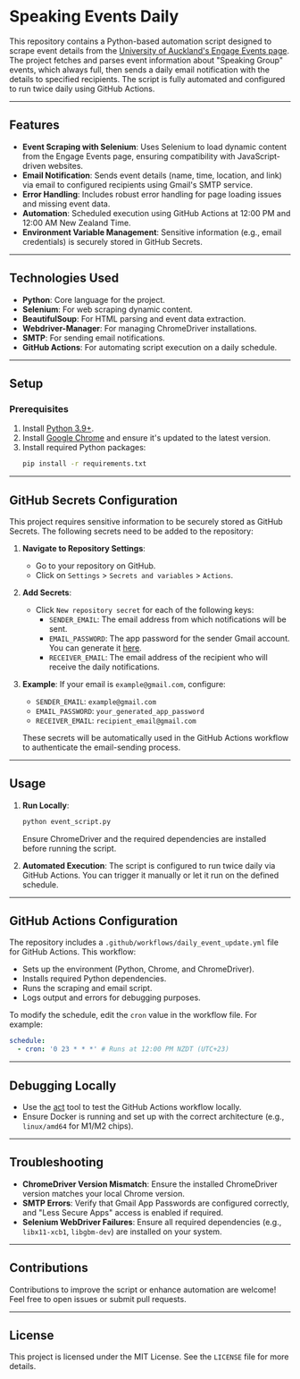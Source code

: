 # Speaking Events Daily

This repository contains a Python-based automation script designed to scrape event details from the [University of Auckland's Engage Events page](https://auckland.campuslabs.com/engage/organization/tetumuherenga/events). The project fetches and parses event information about "Speaking Group" events, which always full, then sends a daily email notification with the details to specified recipients. The script is fully automated and configured to run twice daily using GitHub Actions.

---

## Features

- **Event Scraping with Selenium**: Uses Selenium to load dynamic content from the Engage Events page, ensuring compatibility with JavaScript-driven websites.
- **Email Notification**: Sends event details (name, time, location, and link) via email to configured recipients using Gmail's SMTP service.
- **Error Handling**: Includes robust error handling for page loading issues and missing event data.
- **Automation**: Scheduled execution using GitHub Actions at 12:00 PM and 12:00 AM New Zealand Time.
- **Environment Variable Management**: Sensitive information (e.g., email credentials) is securely stored in GitHub Secrets.

---

## Technologies Used

- **Python**: Core language for the project.
- **Selenium**: For web scraping dynamic content.
- **BeautifulSoup**: For HTML parsing and event data extraction.
- **Webdriver-Manager**: For managing ChromeDriver installations.
- **SMTP**: For sending email notifications.
- **GitHub Actions**: For automating script execution on a daily schedule.

---

## Setup

### Prerequisites
1. Install [Python 3.9+](https://www.python.org/downloads/).
2. Install [Google Chrome](https://www.google.com/chrome/) and ensure it's updated to the latest version.
3. Install required Python packages:
   ```bash
   pip install -r requirements.txt
   ```

---

## GitHub Secrets Configuration

This project requires sensitive information to be securely stored as GitHub Secrets. The following secrets need to be added to the repository:

1. **Navigate to Repository Settings**:
   - Go to your repository on GitHub.
   - Click on `Settings` > `Secrets and variables` > `Actions`.

2. **Add Secrets**:
   - Click `New repository secret` for each of the following keys:
     - `SENDER_EMAIL`: The email address from which notifications will be sent.
     - `EMAIL_PASSWORD`: The app password for the sender Gmail account. You can generate it [here](https://support.google.com/accounts/answer/185833?hl=en).
     - `RECEIVER_EMAIL`: The email address of the recipient who will receive the daily notifications.

3. **Example**:
   If your email is `example@gmail.com`, configure:
   - `SENDER_EMAIL`: `example@gmail.com`
   - `EMAIL_PASSWORD`: `your_generated_app_password`
   - `RECEIVER_EMAIL`: `recipient_email@gmail.com`

   These secrets will be automatically used in the GitHub Actions workflow to authenticate the email-sending process.

---

## Usage

1. **Run Locally**:
   ```bash
   python event_script.py
   ```

   Ensure ChromeDriver and the required dependencies are installed before running the script.

2. **Automated Execution**:
   The script is configured to run twice daily via GitHub Actions. You can trigger it manually or let it run on the defined schedule.

---

## GitHub Actions Configuration

The repository includes a `.github/workflows/daily_event_update.yml` file for GitHub Actions. This workflow:
- Sets up the environment (Python, Chrome, and ChromeDriver).
- Installs required Python dependencies.
- Runs the scraping and email script.
- Logs output and errors for debugging purposes.

To modify the schedule, edit the `cron` value in the workflow file. For example:
```yaml
schedule:
  - cron: '0 23 * * *' # Runs at 12:00 PM NZDT (UTC+23)
```

---

## Debugging Locally

- Use the [act](https://github.com/nektos/act) tool to test the GitHub Actions workflow locally.
- Ensure Docker is running and set up with the correct architecture (e.g., `linux/amd64` for M1/M2 chips).

---

## Troubleshooting

- **ChromeDriver Version Mismatch**: Ensure the installed ChromeDriver version matches your local Chrome version.
- **SMTP Errors**: Verify that Gmail App Passwords are configured correctly, and "Less Secure Apps" access is enabled if required.
- **Selenium WebDriver Failures**: Ensure all required dependencies (e.g., `libx11-xcb1`, `libgbm-dev`) are installed on your system.

---

## Contributions

Contributions to improve the script or enhance automation are welcome! Feel free to open issues or submit pull requests.

---

## License

This project is licensed under the MIT License. See the `LICENSE` file for more details.

